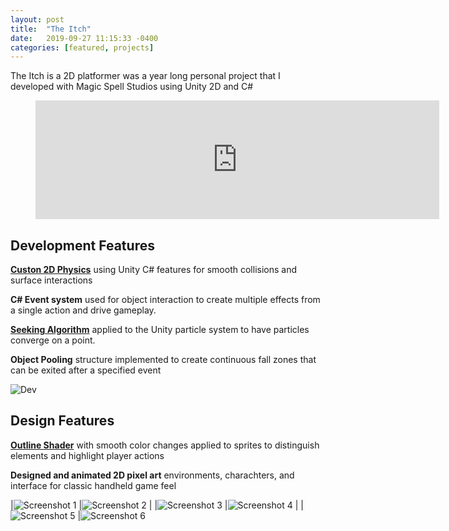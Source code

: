 ```yaml
---
layout: post
title:  "The Itch"
date:   2019-09-27 11:15:33 -0400
categories: [featured, projects]
---
```

The Itch is a 2D platformer was a year long personal project that I developed with Magic Spell Studios using Unity 2D and C#

<figure>
<iframe src="https://store.steampowered.com/widget/1095520/" frameborder="0" width="646" height="190"></iframe>
</figure>

<!--more-->

## Development Features

**[Custon 2D Physics]({{site.url}}/theitch/2018/12/12/custom-physics.html)** 
using Unity C# features for smooth collisions and surface interactions 

**C# Event system** used for object interaction to create multiple effects from a single action and drive gameplay.

**[Seeking Algorithm]({{site.url}}/theitch/2018/12/11/particle-pursuit.html)** 
applied to the Unity particle system to have particles converge on a point. 

**Object Pooling** structure implemented to create continuous fall zones that can be exited after a specified event

![Dev]({{site.url}}/media/TheItch/Explosion.gif)

## Design Features

**[Outline Shader]({{site.url}}/theitch/2019/02/10/outline-shader.html)**
with smooth color changes applied to sprites to distinguish elements and highlight player actions

**Designed and animated 2D pixel art** environments, charachters, and interface for classic handheld game feel

|![Screenshot 1]({{site.url}}/media/TheItch/Screenshots/screenshot_large_01.png) |![Screenshot 2]({{site.url}}/media/TheItch/Screenshots/screenshot_large_02.png) | 
|![Screenshot 3]({{site.url}}/media/TheItch/Screenshots/screenshot_large_03.png) |![Screenshot 4]({{site.url}}/media/TheItch/Screenshots/screenshot_large_04.png) |
|![Screenshot 5]({{site.url}}/media/TheItch/Screenshots/screenshot_large_0.png) |![Screenshot 6]({{site.url}}/media/TheItch/Screenshots/screenshot_large_06.png) 